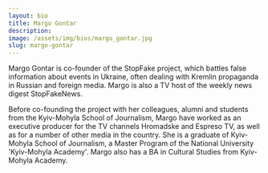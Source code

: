 ```yaml
---
layout: bio
title: Margo Gontar
description:
image: /assets/img/bios/margo_gontar.jpg
slug: margo-gontar
---
```

Margo Gontar is co-founder of the StopFake project, which battles false information about events in Ukraine, often dealing with Kremlin propaganda in Russian and foreign media. Margo is also a TV host of the weekly news digest StopFakeNews.

Before co-founding the project with her colleagues, alumni and students from the Kyiv-Mohyla School of Journalism, Margo have worked as an executive producer for the TV channels Hromadske and Espreso TV, as well as for a number of other media in the country. She is a graduate of Kyiv-Mohyla School of Journalism, a Master Program of the National University 'Kyiv-Mohyla Academy'. Margo also has a BA in Cultural Studies from Kyiv-Mohyla Academy.
